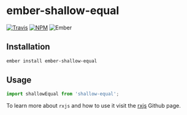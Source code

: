 # ember-shallow-equal

[![Travis][ci-img]][ci-url] [![NPM][npm-img]][npm-url] ![Ember][ember-img]

## Installation

```bash
ember install ember-shallow-equal
```

## Usage

```js
import shallowEqual from 'shallow-equal';
```

To learn more about `rxjs` and how to use it visit the [rxjs](https://github.com/ReactiveX/rxjs) Github page.

[ci-img]: https://img.shields.io/travis/toranb/ember-shallow-equal.svg "Travis CI Build Status"
[ci-url]: https://travis-ci.org/toranb/ember-shallow-equal
[ember-img]: https://img.shields.io/badge/ember-1.13.13+-green.svg "Ember 1.13.13+"
[npm-img]: https://img.shields.io/npm/v/ember-shallow-equal.svg "NPM Version"
[npm-url]: https://www.npmjs.com/package/ember-shallow-equal
